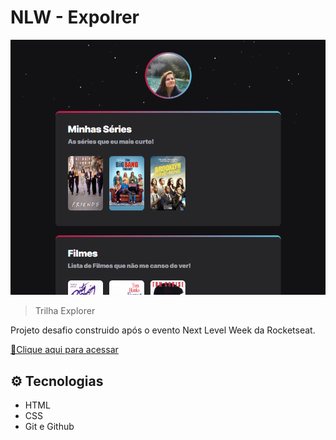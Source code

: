 # NLW - Expolrer 



![preview](./.github/preview.png)


> Trilha Explorer


Projeto desafio construido após o evento Next Level Week da Rocketseat.


[🔗Clique aqui para acessar](https://carlotachaplin.github.io/NLW/)


## ⚙ Tecnologias

- HTML
- CSS
- Git e Github





